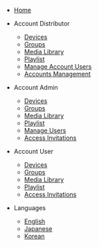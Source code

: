 - [Home](/)

- Account Distributor
  - [Devices](/account_distributor/devices.md)
  - [Groups](/account_distributor/groups.md)
  - [Media Library](/account_distributor/media_library.md)
  - [Playlist](/account_distributor/playlist.md)
  - [Manage Account Users](/account_distributor/manage_users.md)
  - [Accounts Management](/account_distributor/manage_accounts.md)

- Account Admin
  - [Devices](/account_admin/devices.md)
  - [Groups](/account_admin/groups.md)
  - [Media Library](/account_admin/media_library.md)
  - [Playlist](/account_admin/playlist.md)
  - [Manage Users](/account_admin/manage_users.md)
  - [Access Invitations](/account_admin/access_invitations.md)

- Account User
  - [Devices](/account_user/devices.md)
  - [Groups](/account_user/groups.md)
  - [Media Library](/account_user/media_library.md)
  - [Playlist](/account_user/playlist.md)
  - [Access Invitations](/account_user/access_invitations.md)


- Languages
  - [English](/)
  - [Japanese](/jp/)
  - [Korean](/kr/)